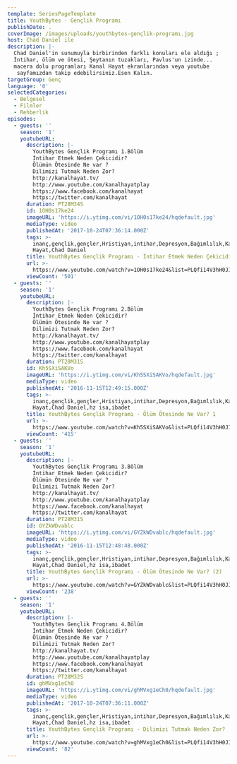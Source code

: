 ```yaml
---
template: SeriesPageTemplate
title: YouthBytes - Gençlik Programı
publishDate: .
coverImage: /images/uploads/youthbytes-gençlik-programı.jpg
host: Chad Daniel ile
description: |-
  Chad Daniel'in sunumuyla birbirinden farklı konuları ele aldığı ; 
  İntihar, ölüm ve ötesi, Şeytanın tuzakları, Pavlus'un izinde...
  macera dolu programları Kanal Hayat ekranlarından veya youtube
   sayfamızdan takip edebilirsiniz.Esen Kalın.
targetGroup: Genç
language: '0'
selectedCategories:
  - Belgesel
  - Filmler
  - Rehberlik
episodes:
  - guests: ''
    season: '1'
    youtubeURL:
      description: |-
        YouthBytes Gençlik Programı 1.Bölüm
        İntihar Etmek Neden Çekicidir?
        Ölümün Ötesinde Ne var ? 
        Dilimizi Tutmak Neden Zor?
        http://kanalhayat.tv/
        http://www.youtube.com/kanalhayatplay
        https://www.facebook.com/kanalhayat
        https://twitter.com/kanalhayat
      duration: PT28M34S
      id: 1OH0s17ke24
      imageURL: 'https://i.ytimg.com/vi/1OH0s17ke24/hqdefault.jpg'
      mediaType: video
      publishedAt: '2017-10-24T07:36:14.000Z'
      tags: >-
        inanç,gençlik,gençler,Hristiyan,intihar,Depresyon,Bağımlılık,Kanal
        Hayat,Chad Daniel
      title: YouthBytes Gençlik Programı - İntihar Etmek Neden Çekicidir?
      url: >-
        https://www.youtube.com/watch?v=1OH0s17ke24&list=PLQfi14V3hH0JIZ1Cp6wIt7Icit6ofEO4U&index=2&t=0s
      viewCount: '501'
  - guests: ''
    season: '1'
    youtubeURL:
      description: |-
        YouthBytes Gençlik Programı 2.Bölüm
        İntihar Etmek Neden Çekicidir?
        Ölümün Ötesinde Ne var ? 
        Dilimizi Tutmak Neden Zor?
        http://kanalhayat.tv/
        http://www.youtube.com/kanalhayatplay
        https://www.facebook.com/kanalhayat
        https://twitter.com/kanalhayat
      duration: PT28M31S
      id: Kh5SXiSAKVo
      imageURL: 'https://i.ytimg.com/vi/Kh5SXiSAKVo/hqdefault.jpg'
      mediaType: video
      publishedAt: '2016-11-15T12:49:15.000Z'
      tags: >-
        inanç,gençlik,gençler,Hristiyan,intihar,Depresyon,Bağımlılık,Kanal
        Hayat,Chad Daniel,hz isa,ibadet
      title: YouthBytes Gençlik Programı - Ölüm Ötesinde Ne Var? 1
      url: >-
        https://www.youtube.com/watch?v=Kh5SXiSAKVo&list=PLQfi14V3hH0JIZ1Cp6wIt7Icit6ofEO4U&index=3&t=0s
      viewCount: '415'
  - guests: ''
    season: '1'
    youtubeURL:
      description: |-
        YouthBytes Gençlik Programı 3.Bölüm
        İntihar Etmek Neden Çekicidir?
        Ölümün Ötesinde Ne var ? 
        Dilimizi Tutmak Neden Zor?
        http://kanalhayat.tv/
        http://www.youtube.com/kanalhayatplay
        https://www.facebook.com/kanalhayat
        https://twitter.com/kanalhayat
      duration: PT28M31S
      id: GYZkWDvablc
      imageURL: 'https://i.ytimg.com/vi/GYZkWDvablc/hqdefault.jpg'
      mediaType: video
      publishedAt: '2016-11-15T12:48:48.000Z'
      tags: >-
        inanç,gençlik,gençler,Hristiyan,intihar,Depresyon,Bağımlılık,Kanal
        Hayat,Chad Daniel,hz isa,ibadet
      title: YouthBytes Gençlik Programı - Ölüm Ötesinde Ne Var? (2)
      url: >-
        https://www.youtube.com/watch?v=GYZkWDvablc&list=PLQfi14V3hH0JIZ1Cp6wIt7Icit6ofEO4U&index=4&t=0s
      viewCount: '238'
  - guests: ''
    season: '1'
    youtubeURL:
      description: |-
        YouthBytes Gençlik Programı 4.Bölüm
        İntihar Etmek Neden Çekicidir?
        Ölümün Ötesinde Ne var ? 
        Dilimizi Tutmak Neden Zor?
        http://kanalhayat.tv/
        http://www.youtube.com/kanalhayatplay
        https://www.facebook.com/kanalhayat
        https://twitter.com/kanalhayat
      duration: PT28M32S
      id: ghMVxg1eCh0
      imageURL: 'https://i.ytimg.com/vi/ghMVxg1eCh0/hqdefault.jpg'
      mediaType: video
      publishedAt: '2017-10-24T07:36:11.000Z'
      tags: >-
        inanç,gençlik,gençler,Hristiyan,intihar,Depresyon,Bağımlılık,Kanal
        Hayat,Chad Daniel,hz isa,ibadet
      title: YouthBytes Gençlik Programı - Dilimizi Tutmak Neden Zor?
      url: >-
        https://www.youtube.com/watch?v=ghMVxg1eCh0&list=PLQfi14V3hH0JIZ1Cp6wIt7Icit6ofEO4U&index=5&t=0s
      viewCount: '82'
---
```


